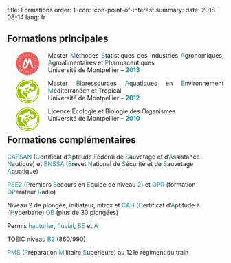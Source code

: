 title: Formations
order: 1
icon: icon-point-of-interest
summary:
date: 2018-08-14
lang: fr

## Formations principales

<p style="text-align: justify">
<a href="https://www.umontpellier.fr/" target="_blank">
<img align=left src="/pictures/logos/logo_universite_montpellier.png" width="55" height="55" hspace="20"></a>
Master <font color="#238896">M</font>éthodes <font color="#238896">S</font>tatistiques des <font color="#238896">I</font>ndustries <font color="#238896">A</font>gronomiques, <font color="#238896">A</font>groalimentaires et <font color="#238896">P</font>harmaceutiques <br> Université de Montpellier – <font color="#238896"><strong>2013</strong></font>
</p>

<p style="text-align: justify">
<a href="https://ingenieurs-ecologues.com/" target="_blank">
<img align=left src="/pictures/logos/logo_bee.png" width="55" height="55" hspace="20"></a>
Master <font color="#238896">B</font>ioressources <font color="#238896">A</font>quatiques en <font color="#238896">E</font>nvironnement <font color="#238896">M</font>éditerranéen et <font color="#238896">T</font>ropical <br> Université de Montpellier – <font color="#238896"><strong>2012</strong></font>
</p>

<p style="text-align: justify">
<a href="https://biologie-ecologie.com/" target="_blank">
<img align=left src="/pictures/logos/logo_bee.png" width="55" height="55" hspace="20"></a>
Licence Ecologie et Biologie des Organismes <br> Université de Montpellier – <font color="#238896"><strong>2010</strong></font>
</p>

## Formations complémentaires

<font color="#238896">CAFSAN</font> (<font color="#238896">C</font>ertificat d’<font color="#238896">A</font>ptitude <font color="#238896">F</font>édéral de <font color="#238896">S</font>auvetage et d’<font color="#238896">A</font>ssistance <font color="#238896">N</font>autique) et <font color="#238896">BNSSA</font> (<font color="#238896">B</font>revet <font color="#238896">N</font>ational de <font color="#238896">S</font>écurité et de <font color="#238896">S</font>auvetage <font color="#238896">A</font>quatique)

<font color="#238896">PSE2</font> (<font color="#238896">P</font>remiers <font color="#238896">S</font>ecours en <font color="#238896">E</font>quipe de niveau <font color="#238896">2</font>) et <font color="#238896">OPR</font> (formation <font color="#238896">OP</font>érateur <font color="#238896">R</font>adio)

Niveau 2 de plongée, initiateur, nitrox et <font color="#238896">CAH</font> (<font color="#238896">C</font>ertificat d’<font color="#238896">A</font>ptitude à l’<font color="#238896">H</font>yperbarie) <font color="#238896">OB</font> (plus de 30 plongées)

Permis <font color="#238896">hauturier</font>, <font color="#238896">fluvial</font>, <font color="#238896">BE</font> et <font color="#238896">A</font>

TOEIC niveau <font color="#238896">B2</font> (860/990)

<font color="#238896">PMS</font> (<font color="#238896">P</font>réparation <font color="#238896">M</font>ilitaire <font color="#238896">S</font>upérieure) au 121e régiment du train